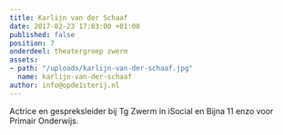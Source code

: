 ```yaml
---
title: Karlijn van der Schaaf
date: 2017-02-23 17:03:00 +01:00
published: false
position: 7
onderdeel: theatergroep zwerm
assets:
- path: "/uploads/karlijn-van-der-schaaf.jpg"
  name: karlijn-van-der-schaaf
author: info@opde1sterij.nl
---
```


Actrice en gespreksleider bij Tg Zwerm in iSocial en Bijna 11 enzo voor Primair Onderwijs.
